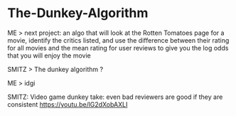 # The-Dunkey-Algorithm

ME >
next project: an algo that will look at the Rotten Tomatoes page for a movie, identify the critics listed,
and use the difference between their rating for all movies and the mean rating for user reviews to give you
the log odds that you will enjoy the movie

SMITZ >
The dunkey algorithm ?

ME >
idgi

SMITZ:
Video game dunkey take: even bad reviewers are good if they are consistent
https://youtu.be/lG2dXobAXLI
